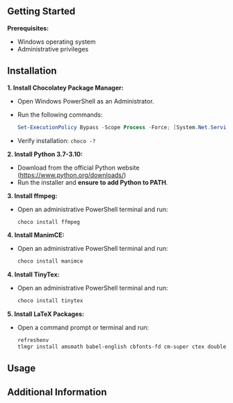 ## Getting Started

**Prerequisites:**

* Windows operating system
* Administrative privileges

## Installation

**1. Install Chocolatey Package Manager:**

   - Open Windows PowerShell as an Administrator.
   - Run the following commands:

     ```powershell
     Set-ExecutionPolicy Bypass -Scope Process -Force; [System.Net.ServicePointManager]::SecurityProtocol = [System.Net.ServicePointManager]::SecurityProtocol -bor 3072; iex ((New-Object System.Net.WebClient).DownloadString('[https://community.chocolatey.org/install.ps1](https://community.chocolatey.org/install.ps1)'))
     ```

   - Verify installation: `choco -?`

**2. Install Python 3.7-3.10:**

   - Download from the official Python website (https://www.python.org/downloads/)
   - Run the installer and **ensure to add Python to PATH**.

**3. Install ffmpeg:**

   - Open an administrative PowerShell terminal and run:

     ```powershell
     choco install ffmpeg
     ```

**4. Install ManimCE:**

   - Open an administrative PowerShell terminal and run:

     ```powershell
     choco install manimce
     ```

**4. Install TinyTex:**

   - Open an administrative PowerShell terminal and run:

     ```powershell
     choco install tinytex
     ```

**5. Install LaTeX Packages:**

   - Open a command prompt or terminal and run:

     ```bash
     refreshenv
     tlmgr install amsmath babel-english cbfonts-fd cm-super ctex doublestroke dvisvgm everysel fontspec frcursive fundus-calligra gnu-freefont jknapltx latex-bin mathastext microtype ms physics preview ragged2e relsize rsfs setspace standalone tipa wasy wasysym xcolor xetex xkeyval
     ```

## Usage

## Additional Information
